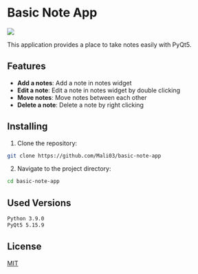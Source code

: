 # Basic Note App

![](https://i.imgur.com/oIfH4PG.gif)

This application provides a place to take notes easily with PyQt5.

## Features

-   **Add a notes**: Add a note in notes widget
-   **Edit a note**: Edit a note in notes widget by double clicking
-   **Move notes**: Move notes between each other
-   **Delete a note**: Delete a note by right clicking

## Installing

1.  Clone the repository:

```bash
git clone https://github.com/Mali03/basic-note-app
```

2.  Navigate to the project directory:

```bash
cd basic-note-app
```

## Used Versions
```bash
Python 3.9.0
PyQt5 5.15.9
```

## License

[MIT](https://choosealicense.com/licenses/mit/)
